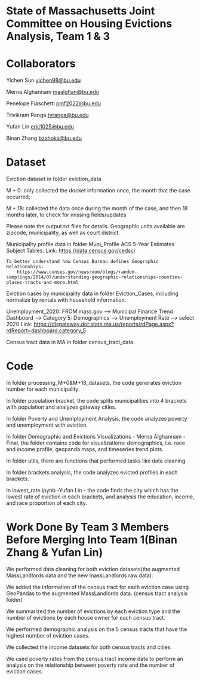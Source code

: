 # State of Massachusetts Joint Committee on Housing Evictions Analysis, Team 1 & 3

# Collaborators
Yichen Sun <yichen98@bu.edu>

Merna Alghannam <maalghan@bu.edu>

Penelope Fiaschetti <pmf2022@bu.edu>

Trivikram Ranga <tvranga@bu.edu>

Yufan Lin <eric1025@bu.edu>

Binan Zhang <bzahoka@bu.edu>

# Dataset
Eviction dataset in folder eviction_data

M + 0: only collected the docket information once, the month that the case occurred; 

M + 18: collected the data once during the month of the case, and then 18 months later, to check for missing fields/updates

Please note the output.txt files for details.
Geographic units available are zipcode, municipality, as well as court district.


Municipality profile data in folder Muni_Profile
ACS 5-Year Estimates Subject Tables:
	Link: https://data.census.gov/cedsci

	To better understand how Census Bureau defines Geographic Relationships:
		https://www.census.gov/newsroom/blogs/random-samplings/2014/07/understanding-geographic-relationships-counties-places-tracts-and-more.html
 
Eviction cases by municipality data in folder Eviction_Cases, including normalize by rentals with household information.

Unemployment_2020:
	FROM mass.gov --> Municipal Finance Trend Dashboard --> Category 5: Demographics --> Unemployment Rate --> select 2020
	Link: https://dlsgateway.dor.state.ma.us/reports/rdPage.aspx?rdReport=dashboard.category_5

Census tract data in MA in folder census_tract_data.


# Code
In folder processing_M+0&M+18_datasets, the code generates eviction number for each municipality.

In folder population bracket, the code splits municipalities into 4 brackets with population and analyzes gateway cities.

In folder Poverty and Unemployment Analysis, the code analyzes poverty and unemployment with eviction.

In folder Demographic and Evictions Visualizations - Merna Alghannam - Final, the folder contains code for visualizations: demographics, i.e. race and income profile, geopanda maps, and timeseries trend plots.

In folder utils, there are functions that performed tasks like data cleaning.

In folder brackets analysis, the code analyzes evicted profiles in each brackets.  

In lowest_rate.ipynb -Yufan Lin - the code finds the city which has the lowest rate of eviction in each brackets, and analysis the education, income, and race proportion of each city.


# Work Done By Team 3 Members Before Merging Into Team 1(Binan Zhang & Yufan Lin)  

We performed data cleaning for both eviction datasets(the augmented MassLandlords data and the new massLandlords raw data).  

We added the information of the census tract for each eviction case using GeoPandas to the augmented MassLandlords data.  (census tract analysis folder)

We summarized the number of evictions by each eviction type and the number of evictions by each house owner for each census tract.  

We performed demographic analysis on the 5 census tracts that have the highest number of eviction cases.  

We collected the income datasets for both census tracts and cities.  

We used poverty rates from the census tract income data to perform an analysis on the relationship between poverty rate and the number of eviction cases.  




